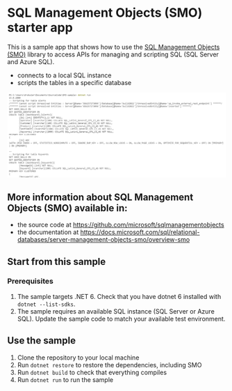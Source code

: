 # SQL Management Objects (SMO) starter app

This is a sample app that shows how to use the [SQL Management Objects (SMO)](https://github.com/microsoft/sqlmanagementobjects) library to access APIs for managing and scripting SQL (SQL Server and Azure SQL).

- connects to a local SQL instance
- scripts the tables in a specific database

![smo sample run](./sample-run.png)

## More information about SQL Management Objects (SMO) available in:
- the source code at https://github.com/microsoft/sqlmanagementobjects
- the documentation at https://docs.microsoft.com/sql/relational-databases/server-management-objects-smo/overview-smo

## Start from this sample

### Prerequisites
1. The sample targets .NET 6.  Check that you have dotnet 6 installed with `dotnet --list-sdks`.
2. The sample requires an available SQL instance (SQL Server or Azure SQL). Update the sample code to match your available test environment.


## Use the sample
1. Clone the repository to your local machine
2. Run `dotnet restore` to restore the dependencies, including SMO
3. Run `dotnet build` to check that everything compiles
4. Run `dotnet run` to run the sample